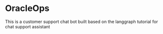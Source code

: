 # OracleOps
This is a customer support chat bot built based on the langgraph tutorial for chat support assistant

